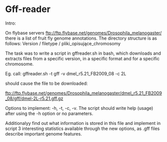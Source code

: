# Gff-reader

Intro:

On flybase servers ftp://ftp.flybase.net/genomes/Drosophila_melanogaster/
there is a list of fruit fly genome annotations. The directory structure is as follows:
Version / filetype / pliki_opisujące_chromosomy

The task was to write a script in gffreader.sh in bash, which downloads and extracts files from a specific version, in a specific format and
for a specific chromosome. 

Eg.
call: gffreader.sh -t gff -v dmel_r5.21_FB2009_08 -c 2L

should cause the file to be downloaded:

ftp://ftp.flybase.net/genomes/Drosophila_melanogaster/dmel_r5.21_FB2009_08/gff/dmel-2L-r5.21.gff.gz

Options to implement: -h, -t, -c, -v.
The script should write help (usage) after using the -h option or no parameters. 

Additionalyy find out what information is stored in this file and implement in script 3 interesting statistics available through the new options, as 
.gff files describe important genome features. 

